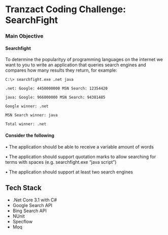 # Tranzact Coding Challenge: SearchFight

### Main Objective
#### Searchfight 

To determine the popularityy of programming languages on the internet we want to you to write an application that queries search engines and compares how many results they return, for example: 

    C:\> searchfight.exe .net java 

    .net: Google: 4450000000 MSN Search: 12354420 

    java: Google: 966000000 MSN Search: 94381485 

    Google winner: .net 

    MSN Search winner: java 

    Total winner: .net 

#### Consider the following

•             The application should be able to receive a variable amount of words 

•             The application should support quotation marks to allow searching for terms with spaces (e.g. searchfight.exe “java script”) 

•             The application should support at least two search engines 


## Tech Stack
- .Net Core 3.1 with C#
- Google Search API
- Bing Search API
- NUnit
- Specflow
- Moq
